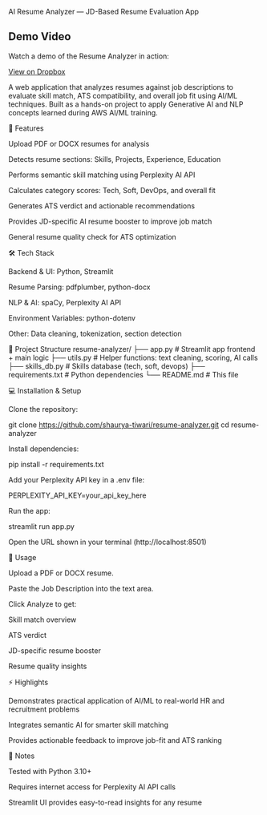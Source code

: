 AI Resume Analyzer — JD-Based Resume Evaluation App

<!-- Replace with your screenshot -->
<h2>Demo Video</h2>
<p>Watch a demo of the Resume Analyzer in action:</p>
<a href="https://www.dropbox.com/scl/fi/5bnimrjb4r7e2ktyezmf2/DemoVideo.mp4?rlkey=czxj1nfxv7kyn3e99rqskr4xu&st=mhosesjs&dl=0" target="_blank">
    View on Dropbox
</a>

A web application that analyzes resumes against job descriptions to evaluate skill match, ATS compatibility, and overall job fit using AI/ML techniques. Built as a hands-on project to apply Generative AI and NLP concepts learned during AWS AI/ML training.

🚀 Features

Upload PDF or DOCX resumes for analysis

Detects resume sections: Skills, Projects, Experience, Education

Performs semantic skill matching using Perplexity AI API

Calculates category scores: Tech, Soft, DevOps, and overall fit

Generates ATS verdict and actionable recommendations

Provides JD-specific AI resume booster to improve job match

General resume quality check for ATS optimization

🛠 Tech Stack

Backend & UI: Python, Streamlit

Resume Parsing: pdfplumber, python-docx

NLP & AI: spaCy, Perplexity AI API

Environment Variables: python-dotenv

Other: Data cleaning, tokenization, section detection

📂 Project Structure
resume-analyzer/
├── app.py                  # Streamlit app frontend + main logic
├── utils.py                # Helper functions: text cleaning, scoring, AI calls
├── skills_db.py            # Skills database (tech, soft, devops)
├── requirements.txt        # Python dependencies
└── README.md               # This file

💻 Installation & Setup

Clone the repository:

git clone https://github.com/shaurya-tiwari/resume-analyzer.git
cd resume-analyzer


Install dependencies:

pip install -r requirements.txt


Add your Perplexity API key in a .env file:

PERPLEXITY_API_KEY=your_api_key_here


Run the app:

streamlit run app.py


Open the URL shown in your terminal (http://localhost:8501)

🎯 Usage

Upload a PDF or DOCX resume.

Paste the Job Description into the text area.

Click Analyze to get:

Skill match overview

ATS verdict

JD-specific resume booster

Resume quality insights

⚡ Highlights

Demonstrates practical application of AI/ML to real-world HR and recruitment problems

Integrates semantic AI for smarter skill matching

Provides actionable feedback to improve job-fit and ATS ranking

📌 Notes

Tested with Python 3.10+

Requires internet access for Perplexity AI API calls

Streamlit UI provides easy-to-read insights for any resume
